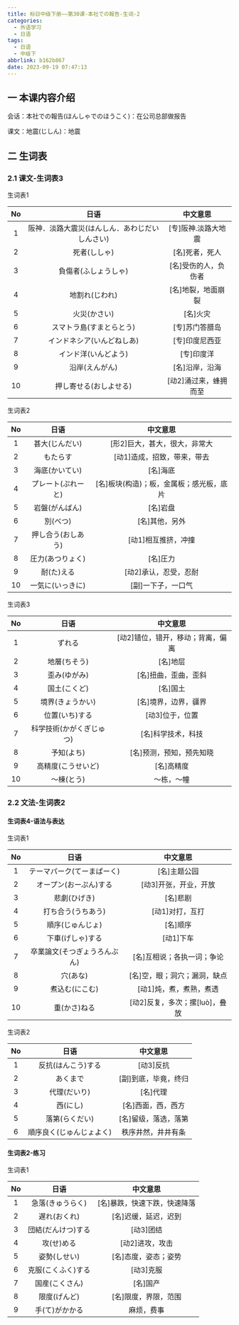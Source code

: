 ```yaml
---
title: 标日中级下册——第30课-本社での報告-生词-2
categories:
  - 外语学习
  - 日语
tags:
  - 日语
  - 中级下
abbrlink: b162b867
date: 2023-09-19 07:47:13
---
```

## 一 本课内容介绍

会话：本社での報告(ほんしゃでのほうこく)：在公司总部做报告

课文：地震(じしん)：地震

<!--more-->

## 二 生词表

### 2.1 课文-生词表3

生词表1

|  No  |                      日语                      |       中文意思        |
| :--: | :--------------------------------------------: | :-------------------: |
|  1   | 阪神．淡路大震災(はんしん．あわじだいしんさい) |  [专]阪神.淡路大地震  |
|  2   |                  死者(ししゃ)                  |    [名]死者，死人     |
|  3   |              負傷者(ふしょうしゃ)              | [名]受伤的人，负伤者  |
|  4   |                 地割れ(じわれ)                 |  [名]地裂，地面崩裂   |
|  5   |                  火災(かさい)                  |       [名]火灾        |
|  6   |            スマトラ島(すまとらとう)            |    [专]苏门答腊岛     |
|  7   |           インドネシア(いんどねしあ)           |    [专]印度尼西亚     |
|  8   |              インド洋(いんどよう)              |      [专]印度洋       |
|  9   |                 沿岸(えんがん)                 |    [名]沿岸，沿海     |
|  10  |             押し寄せる(おしよせる)             | [动2]涌过来，蜂拥而至 |

生词表2

|  No  |        日语        |                 中文意思                 |
| :--: | :----------------: | :--------------------------------------: |
|  1   |   甚大(じんだい)   |      [形2]巨大，甚大，很大，非常大       |
|  2   |      もたらす      |       [动1]造成，招致，带来，带去        |
|  3   |   海底(かいてい)   |                 [名]海底                 |
|  4   | プレート(ぷれーと) | [名]板块(构造)；板，金属板；感光板，底片 |
|  5   |   岩盤(がんばん)   |                 [名]岩盘                 |
|  6   |      別(べつ)      |              [名]其他，另外              |
|  7   | 押し合う(おしあう) |           [动1]相互推挤，冲撞            |
|  8   |  圧力(あつりょく)  |                 [名]圧力                 |
|  9   |     耐(た)える     |          [动2]承认，忍受，忍耐           |
|  10  |  一気に(いっきに)  |            [副]一下子，一口气            |

生词表3

|  No  |           日语           |             中文意思              |
| :--: | :----------------------: | :-------------------------------: |
|  1   |          ずれる          | [动2]错位，错开，移动；背离，偏离 |
|  2   |       地層(ちそう)       |             [名]地层              |
|  3   |       歪み(ゆがみ)       |       [名]扭曲，歪曲，歪斜        |
|  4   |       国土(こくど)       |             [名]国土              |
|  5   |     境界(きょうかい)     |       [名]境界，边界，疆界        |
|  6   |      位置(いち)する      |          [动3]位于，位置          |
|  7   | 科学技術(かがくぎじゅつ) |        [名]科学技术，科技         |
|  8   |        予知(よち)        |     [名]预测，预知，预先知晓      |
|  9   |    高精度(こうせいど)    |            [名]高精度             |
|  10  |        ～棟(とう)        |            ～栋，～幢             |

### 2.2 文法-生词表2

#### 生词表4-语法与表达

生词表1

|  No  |             日语             |            中文意思            |
| :--: | :--------------------------: | :----------------------------: |
|  1   |  テーマパーク(てーまぱーく)  |          [名]主题公园          |
|  2   |    オープン(おーぷん)する    |     [动3]开张，开业，开放      |
|  3   |         悲劇(ひげき)         |            [名]悲剧            |
|  4   |      打ち合う(うちあう)      |        [动1]对打，互打         |
|  5   |       順序(じゅんじょ)       |            [名]顺序            |
|  6   |       下車(げしゃ)する       |           [动1]下车            |
|  7   | 卒業論文(そつぎょうろんぶん) |   [名]互相说；各执一词；争论   |
|  8   |           穴(あな)           |  [名]空，眼；洞穴；漏洞，缺点  |
|  9   |        煮込む(にこむ)        |    [动1]炖，煮，煮熟，煮透     |
|  10  |         重(かさ)ねる         | [动2]反复，多次；摞[luò]，叠放 |

生词表2

|  No  |           日语           |       中文意思       |
| :--: | :----------------------: | :------------------: |
|  1   |    反抗(はんこう)する    |      [动3]反抗       |
|  2   |         あくまで         | [副]到底，毕竟，终归 |
|  3   |       代理(だいり)       |       [名]代理       |
|  4   |         西(にし)         |  [名]西面，西，西方  |
|  5   |      落第(らくだい)      | [名]留级，落选，落第 |
|  6   | 順序良く(じゅんじょよく) |  秩序井然，井井有条  |

#### 生词表2-练习

生词表1


|  No  |        日语        |           中文意思           |
| :--: | :----------------: | :--------------------------: |
|  1   |  急落(きゅうらく)  | [名]暴跌，快速下跌，快速降落 |
|  2   |    遅れ(おくれ)    |     [名]迟缓，延迟，迟到     |
|  3   | 団結(だんけつ)する |          [动3]团结           |
|  4   |     攻(せ)める     |       [动2]进攻，攻击        |
|  5   |    姿勢(しせい)    |     [名]态度，姿态；姿势     |
|  6   | 克服(こくふく)する |          [动3]克服           |
|  7   |   国産(こくさん)   |           [名]国产           |
|  8   |    限度(げんど)    |     [名]限度，界限，范围     |
|  9   |   手(て)がかかる   |          麻烦，费事          |

